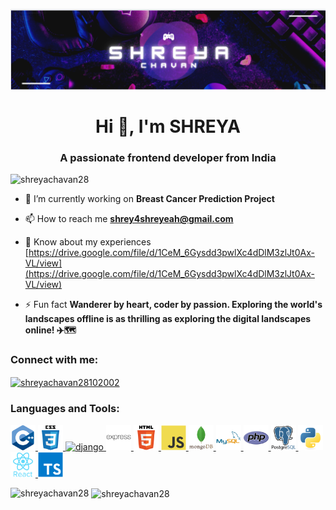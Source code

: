 ![logo](https://github.com/shreyachavan28/shreyachavan28/blob/main/Screenshot%202023-08-26%20103840.png)
<h1 align="center">Hi 👋, I'm SHREYA</h1>
<h3 align="center">A passionate frontend developer from India</h3>

<p align="left"> <img src="https://komarev.com/ghpvc/?username=shreyachavan28&label=Profile%20views&color=0e75b6&style=flat" alt="shreyachavan28" /> </p>

- 🔭 I’m currently working on **Breast Cancer Prediction Project**

- 📫 How to reach me **shrey4shreyeah@gmail.com**

- 📄 Know about my experiences [https://drive.google.com/file/d/1CeM_6Gysdd3pwlXc4dDlM3zlJt0Ax-VL/view](https://drive.google.com/file/d/1CeM_6Gysdd3pwlXc4dDlM3zlJt0Ax-VL/view)

- ⚡ Fun fact **Wanderer by heart, coder by passion. Exploring the world's landscapes offline is as thrilling as exploring the digital landscapes online! ✈️🗺️**

<h3 align="left">Connect with me:</h3>
<p align="left">
<a href="https://linkedin.com/in/shreyachavan28102002" target="blank"><img align="center" src="https://raw.githubusercontent.com/rahuldkjain/github-profile-readme-generator/master/src/images/icons/Social/linked-in-alt.svg" alt="shreyachavan28102002" height="30" width="40" /></a>
</p>

<h3 align="left">Languages and Tools:</h3>
<p align="left"> <a href="https://www.w3schools.com/cpp/" target="_blank" rel="noreferrer"> <img src="https://raw.githubusercontent.com/devicons/devicon/master/icons/cplusplus/cplusplus-original.svg" alt="cplusplus" width="40" height="40"/> </a> <a href="https://www.w3schools.com/css/" target="_blank" rel="noreferrer"> <img src="https://raw.githubusercontent.com/devicons/devicon/master/icons/css3/css3-original-wordmark.svg" alt="css3" width="40" height="40"/> </a> <a href="https://www.djangoproject.com/" target="_blank" rel="noreferrer"> <img src="https://cdn.worldvectorlogo.com/logos/django.svg" alt="django" width="40" height="40"/> </a> <a href="https://expressjs.com" target="_blank" rel="noreferrer"> <img src="https://raw.githubusercontent.com/devicons/devicon/master/icons/express/express-original-wordmark.svg" alt="express" width="40" height="40"/> </a> <a href="https://www.w3.org/html/" target="_blank" rel="noreferrer"> <img src="https://raw.githubusercontent.com/devicons/devicon/master/icons/html5/html5-original-wordmark.svg" alt="html5" width="40" height="40"/> </a> <a href="https://developer.mozilla.org/en-US/docs/Web/JavaScript" target="_blank" rel="noreferrer"> <img src="https://raw.githubusercontent.com/devicons/devicon/master/icons/javascript/javascript-original.svg" alt="javascript" width="40" height="40"/> </a> <a href="https://www.mongodb.com/" target="_blank" rel="noreferrer"> <img src="https://raw.githubusercontent.com/devicons/devicon/master/icons/mongodb/mongodb-original-wordmark.svg" alt="mongodb" width="40" height="40"/> </a> <a href="https://www.mysql.com/" target="_blank" rel="noreferrer"> <img src="https://raw.githubusercontent.com/devicons/devicon/master/icons/mysql/mysql-original-wordmark.svg" alt="mysql" width="40" height="40"/> </a> <a href="https://www.php.net" target="_blank" rel="noreferrer"> <img src="https://raw.githubusercontent.com/devicons/devicon/master/icons/php/php-original.svg" alt="php" width="40" height="40"/> </a> <a href="https://www.postgresql.org" target="_blank" rel="noreferrer"> <img src="https://raw.githubusercontent.com/devicons/devicon/master/icons/postgresql/postgresql-original-wordmark.svg" alt="postgresql" width="40" height="40"/> </a> <a href="https://www.python.org" target="_blank" rel="noreferrer"> <img src="https://raw.githubusercontent.com/devicons/devicon/master/icons/python/python-original.svg" alt="python" width="40" height="40"/> </a> <a href="https://reactjs.org/" target="_blank" rel="noreferrer"> <img src="https://raw.githubusercontent.com/devicons/devicon/master/icons/react/react-original-wordmark.svg" alt="react" width="40" height="40"/> </a> <a href="https://www.typescriptlang.org/" target="_blank" rel="noreferrer"> <img src="https://raw.githubusercontent.com/devicons/devicon/master/icons/typescript/typescript-original.svg" alt="typescript" width="40" height="40"/> </a> </p>

<p><img align="left" src="https://github-readme-stats.vercel.app/api/top-langs?username=shreyachavan28&show_icons=true&locale=en&layout=compact" alt="shreyachavan28" /></p>

<p>&nbsp;<img align="center" src="https://github-readme-stats.vercel.app/api?username=shreyachavan28&show_icons=true&locale=en" alt="shreyachavan28" /></p>
